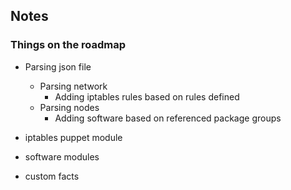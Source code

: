 ## Notes
### Things on the roadmap

* Parsing json file
  * Parsing network
    * Adding iptables rules based on rules defined
  * Parsing nodes
    * Adding software based on referenced package groups

* iptables puppet module
* software modules
* custom facts
